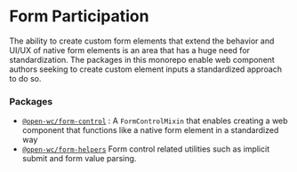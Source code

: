 # Form Participation
The ability to create custom form elements that extend the behavior and UI/UX of native form elements is an area that has a huge need for standardization. The packages in this monorepo enable web component authors seeking to create custom element inputs a standardized approach to do so.


### Packages

- [`@open-wc/form-control`](./packages/form-control) : A `FormControlMixin` that enables creating a web component that functions like a native form element in a standardized way
- [`@open-wc/form-helpers`](./packages/form-helpers) Form control related utilities such as implicit submit and form value parsing.

